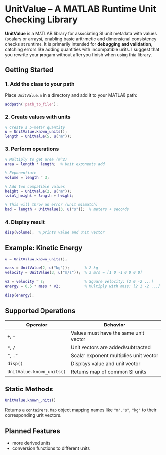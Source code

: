 
# UnitValue – A MATLAB Runtime Unit Checking Library

**UnitValue** is a MATLAB library for associating SI unit metadata with values (scalars or arrays), enabling basic arithmetic and dimensional consistency checks at runtime. It is primarily intended for **debugging and validation**, catching errors like adding quantities with incompatible units.
I suggest that you rewrite your progam without after you finish when using thia library.

## Getting Started

### 1. Add the class to your path

Place `UnitValue.m` in a directory and add it to your MATLAB path:

```matlab
addpath('path_to_file');
````

### 2. Create values with units

```matlab
% Create a 5-meter quantity
u = UnitValue.known_units();
length = UnitValue(5, u("m"));
```

### 3. Perform operations

```matlab
% Multiply to get area (m^2)
area = length * length;  % Unit exponents add

% Exponentiate
volume = length ^ 3;

% Add two compatible values
height = UnitValue(2, u("m"));
total_height = length + height;

% This will throw an error (unit mismatch)
bad = length + UnitValue(3, u("s"));  % meters + seconds
```

### 4. Display result

```matlab
disp(volume);  % prints value and unit vector
```

## Example: Kinetic Energy

```matlab
u = UnitValue.known_units();

mass = UnitValue(2, u("kg"));       % 2 kg
velocity = UnitValue(3, u("m/s"));  % 3 m/s = [1 0 -1 0 0 0 0]

v2 = velocity ^ 2;                  % Square velocity: [2 0 -2 ...]
energy = 0.5 * mass * v2;           % Multiply with mass: [2 1 -2 ...] = Joules

disp(energy);
```

## Supported Operations

| Operator                  | Behavior                               |
| ------------------------- | -------------------------------------- |
| `+`, `-`                  | Values must have the same unit vector  |
| `*`, `/`                  | Unit vectors are added/subtracted      |
| `^`, `.^`                 | Scalar exponent multiplies unit vector |
| `disp()`                  | Displays value and unit vector         |
| `UnitValue.known_units()` | Returns map of common SI units         |

## Static Methods

```matlab
UnitValue.known_units()
```

Returns a `containers.Map` object mapping names like `"m"`, `"s"`, `"kg"` to their corresponding unit vectors.

## Planned Features
- more derived units
- conversion functions to different units
